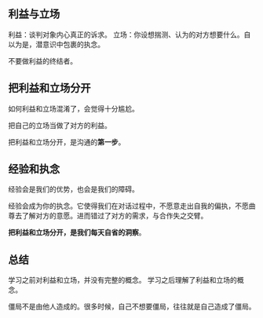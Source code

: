 ## 利益与立场

利益：谈判对象内心真正的诉求。
立场：你设想揣测、认为的对方想要什么。自以为是，潜意识中包裹的执念。

不要做利益的终结者。

## 把利益和立场分开
如何利益和立场混淆了，会觉得十分尴尬。

把自己的立场当做了对方的利益。

把利益和立场分开，是沟通的**第一步**。

## 经验和执念

经验会是我们的优势，也会是我们的障碍。

经验会成为你的执念。它使得我们在对话过程中，不愿意走出自我的偏执，不愿曲尊去了解对方的意愿。进而错过了对方的需求，与合作失之交臂。

**把利益和立场分开，是我们每天自省的洞察**。


## 总结
学习之前对利益和立场，并没有完整的概念。
学习之后理解了利益和立场的概念。

僵局不是由他人造成的。很多时候，自己不想要僵局，往往就是自己造成了僵局。
